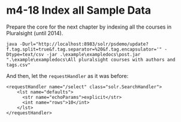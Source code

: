 # m4-18 Index all Sample Data

Prepare the core for the next chapter by indexing all the courses in Pluralsight (until 2014).

```
java -Durl="http://localhost:8983/solr/psdemo/update?f.tag.split=true&f.tag.separator=%20&f.tag.encapsulator='" -Dtype=text/csv -jar .\example\exampledocs\post.jar ".\example\exampledocs\All pluralsight courses with authors and tags.csv"
```


And then, let the `requestHandler` as it was before:

```
<requestHandler name="/select" class="solr.SearchHandler">
    <lst name="defaults">
      <str name="echoParams">explicit</str>
      <int name="rows">10</int>
    </lst>
</requestHandler>
```

